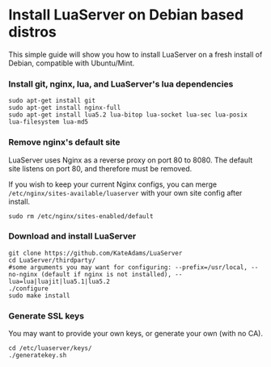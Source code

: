 # Install LuaServer on Debian based distros
This simple guide will show you how to install LuaServer on a fresh install of Debian, compatible with Ubuntu/Mint.

### Install git, nginx, lua, and LuaServer's lua dependencies

    sudo apt-get install git
    sudo apt-get install nginx-full
    sudo apt-get install lua5.2 lua-bitop lua-socket lua-sec lua-posix lua-filesystem lua-md5

### Remove nginx's default site

LuaServer uses Nginx as a reverse proxy on port 80 to 8080.  The default site listens on port 80, and therefore must be removed.

If you wish to keep your current Nginx configs, you can merge `/etc/nginx/sites-available/luaserver` with your own site config after install.

    sudo rm /etc/nginx/sites-enabled/default

### Download and install LuaServer

    git clone https://github.com/KateAdams/LuaServer
    cd LuaServer/thirdparty/
    #some arguments you may want for configuring: --prefix=/usr/local, --no-nginx (default if nginx is not installed), --lua=lua|luajit|lua5.1|lua5.2
    ./configure 
    sudo make install

### Generate SSL keys

You may want to provide your own keys, or generate your own (with no CA).

    cd /etc/luaserver/keys/
    ./generatekey.sh
